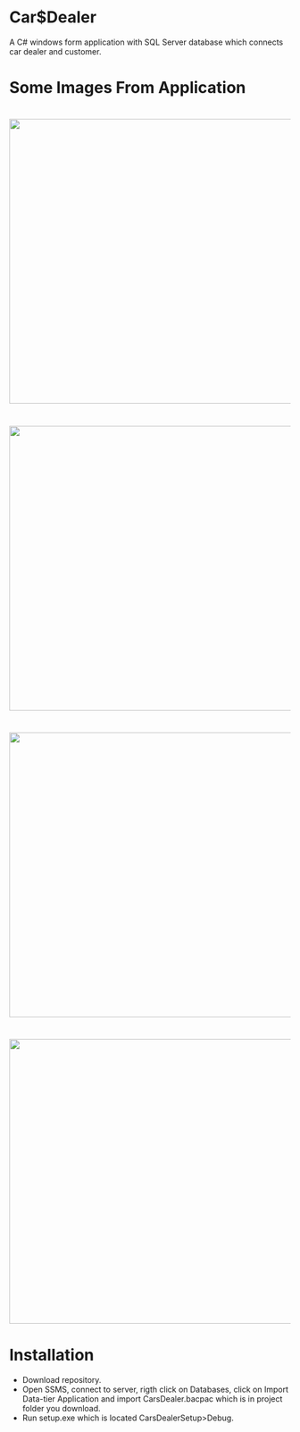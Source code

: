 # Car$Dealer
A C# windows form application with SQL Server database which connects car dealer and customer.

# Some Images From Application

<h1>
 <div id="header" align="left"> 
 <img src="https://media.discordapp.net/attachments/1076223966714273923/1110520596258885722/register.png?width=775&height=472" width="510px"/>
 
 </h1>
 
 <h1>
 <div id="header" align="left"> 
 <img src="https://media.discordapp.net/attachments/1076223966714273923/1110519421396594719/login.png?width=773&height=472" width="510px"/>
 
 </h1>
  
  <h1>
 <div id="header" align="left"> 
 <img src="https://media.discordapp.net/attachments/1076223966714273923/1110519968476438588/user.png?width=778&height=472" width="510px"/>
 
 </h1>
   
   <h1>
 <div id="header" align="left"> 
 <img src="https://media.discordapp.net/attachments/1076223966714273923/1110519421937664021/admin.png?width=771&height=472" width="510px"/>
 
 </h1>
    
# Installation
* Download repository.
* Open SSMS, connect to server, rigth click on Databases, click on Import Data-tier Application and import CarsDealer.bacpac which is in project folder you download.
* Run setup.exe which is located CarsDealerSetup>Debug.
